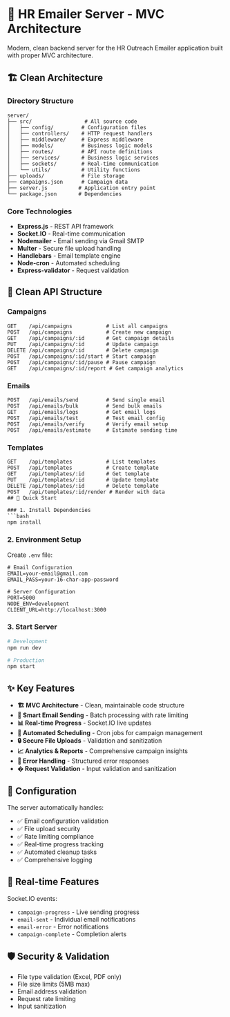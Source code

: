 # 🚀 HR Emailer Server - MVC Architecture

Modern, clean backend server for the HR Outreach Emailer application built with proper MVC architecture.

## 🏗️ Clean Architecture

### Directory Structure
```
server/
├── src/                 # All source code
│   ├── config/         # Configuration files
│   ├── controllers/    # HTTP request handlers
│   ├── middleware/     # Express middleware
│   ├── models/         # Business logic models
│   ├── routes/         # API route definitions
│   ├── services/       # Business logic services
│   ├── sockets/        # Real-time communication
│   └── utils/          # Utility functions
├── uploads/            # File storage
├── campaigns.json      # Campaign data
├── server.js          # Application entry point
└── package.json       # Dependencies
```

### Core Technologies
- **Express.js** - REST API framework
- **Socket.IO** - Real-time communication
- **Nodemailer** - Email sending via Gmail SMTP
- **Multer** - Secure file upload handling
- **Handlebars** - Email template engine
- **Node-cron** - Automated scheduling
- **Express-validator** - Request validation

## 📡 Clean API Structure

### Campaigns
```
GET    /api/campaigns           # List all campaigns
POST   /api/campaigns           # Create new campaign  
GET    /api/campaigns/:id       # Get campaign details
PUT    /api/campaigns/:id       # Update campaign
DELETE /api/campaigns/:id       # Delete campaign
POST   /api/campaigns/:id/start # Start campaign
POST   /api/campaigns/:id/pause # Pause campaign
GET    /api/campaigns/:id/report # Get campaign analytics
```

### Emails
```
POST   /api/emails/send         # Send single email
POST   /api/emails/bulk         # Send bulk emails
GET    /api/emails/logs         # Get email logs
POST   /api/emails/test         # Test email config
POST   /api/emails/verify       # Verify email setup
POST   /api/emails/estimate     # Estimate sending time
```

### Templates  
```
GET    /api/templates           # List templates
POST   /api/templates           # Create template
GET    /api/templates/:id       # Get template
PUT    /api/templates/:id       # Update template
DELETE /api/templates/:id       # Delete template
POST   /api/templates/:id/render # Render with data
## 🚀 Quick Start

### 1. Install Dependencies
```bash
npm install
```

### 2. Environment Setup
Create `.env` file:
```env
# Email Configuration
EMAIL=your-email@gmail.com
EMAIL_PASS=your-16-char-app-password

# Server Configuration  
PORT=5000
NODE_ENV=development
CLIENT_URL=http://localhost:3000
```

### 3. Start Server
```bash
# Development
npm run dev

# Production
npm start
```

## ✨ Key Features

- **🏗️ MVC Architecture** - Clean, maintainable code structure
- **📧 Smart Email Sending** - Batch processing with rate limiting
- **📊 Real-time Progress** - Socket.IO live updates
- **📅 Automated Scheduling** - Cron jobs for campaign management
- **🔒 Secure File Uploads** - Validation and sanitization
- **📈 Analytics & Reports** - Comprehensive campaign insights
- **🚨 Error Handling** - Structured error responses
- **� Request Validation** - Input validation and sanitization

## 🔧 Configuration

The server automatically handles:
- ✅ Email configuration validation
- ✅ File upload security
- ✅ Rate limiting compliance  
- ✅ Real-time progress tracking
- ✅ Automated cleanup tasks
- ✅ Comprehensive logging

## 📱 Real-time Features

Socket.IO events:
- `campaign-progress` - Live sending progress
- `email-sent` - Individual email notifications  
- `email-error` - Error notifications
- `campaign-complete` - Completion alerts

## 🛡️ Security & Validation

- File type validation (Excel, PDF only)
- File size limits (5MB max)
- Email address validation
- Request rate limiting
- Input sanitization

